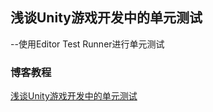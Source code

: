 ## 浅谈Unity游戏开发中的单元测试  
--使用Editor Test Runner进行单元测试  

### 博客教程  
[浅谈Unity游戏开发中的单元测试](http://www.cnblogs.com/msxh/p/7354229.html)  

